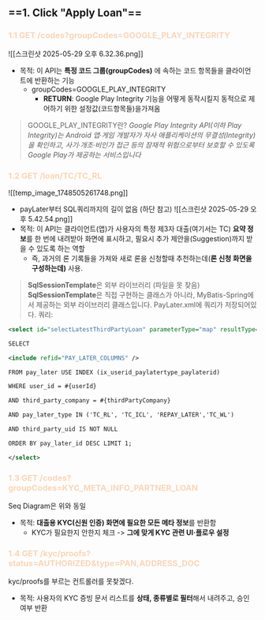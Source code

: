 ## ==1. Click "Apply Loan"==
### <font color="#fbd5b5">1.1 GET /codes?groupCodes=GOOGLE_PLAY_INTEGRITY</font>
![[스크린샷 2025-05-29 오후 6.32.36.png]]
- 목적: 이 API는 **특정 코드 그룹(groupCodes)** 에 속하는 코드 항목들을 클라이언트에 반환하는 기능
	- groupCodes=GOOGLE_PLAY_INTEGRITY
		- **RETURN**: Google Play Integrity 기능을 어떻게 동작시킬지 동적으로 제어하기 위한 설정값(코드항목들)을가져옴
> GOOGLE_PLAY_INTEGRITY란? 
> *<font color="#595959">Google Play Integrity API(이하 Play Integrity)는 Android 앱·게임 개발자가 자사 애플리케이션의 무결성(Integrity)을 확인하고, 사기·개조·비인가 접근 등의 잠재적 위험으로부터 보호할 수 있도록 Google Play가 제공하는 서비스입니다</font>*



### <font color="#fbd5b5">1.2 GET /loan/TC/TC_RL</font>
![[temp_image_1748505261748.png]]
- payLater부터 SQL쿼리까지의 길이 없음 (하단 참고)
![[스크린샷 2025-05-29 오후 5.42.54.png]]
- 목적: 이 API는 클라이언트(앱)가 사용자의 특정 제3자 대출(여기서는 TC) **요약 정보**를 한 번에 내려받아 화면에 표시하고, 필요시 추가 제안을(Suggestion)까지 받을 수 있도록 하는 역할
	- 즉, 과거의 론 기록들을 가져와 새로 론을 신청할때 추천하는데(**론 신청 화면을 구성하는데)** 사용.

> **SqlSessionTemplate**은 외부 라이브러리 (파일을 못 찾음)
> <font color="#595959">**SqlSessionTemplate**은 직접 구현하는 클래스가 아니라,  </font>
> <font color="#595959">MyBatis-Spring에서 제공하는 외부 라이브러리 클래스입니다.</font>
>  <font color="#595959">PayLater.xml에 쿼리가 저장되어있다.</font>
> <font color="#595959"> 쿼리:</font>
```xml
<select id="selectLatestThirdPartyLoan" parameterType="map" resultType="io.tbal.business.domain.paylater.PayLater">

SELECT

<include refid="PAY_LATER_COLUMNS" />

FROM pay_later USE INDEX (ix_userid_paylatertype_paylaterid)

WHERE user_id = #{userId}

AND third_party_company = #{thirdPartyCompany}

AND pay_later_type IN ('TC_RL', 'TC_ICL', 'REPAY_LATER','TC_WL')

AND third_party_uid IS NOT NULL

ORDER BY pay_later_id DESC LIMIT 1;

</select>
```


### <font color="#fbd5b5">1.3 GET /codes?groupCodes=KYC_META_INFO_PARTNER_LOAN</font>
Seq Diagram은 위와 동일
- 목적: **대출용 KYC(신원 인증) 화면에 필요한 모든 메타 정보**를 반환함
	- KYC가 필요한지 안한지 체크 -> **그에 맞게 KYC 관련 UI·플로우 설정** 



### <font color="#fbd5b5">1.4 GET /kyc/proofs?status=AUTHORIZED&type=PAN,ADDRESS_DOC</font>

kyc/proofs를 부르는 컨트롤러를 못찾겠다. 
- 목적: 사용자의 KYC 증빙 문서 리스트를 **상태, 종류별로 필터**해서 내려주고, 승인 여부 반환